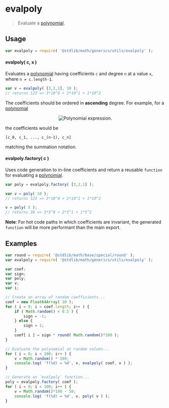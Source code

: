 evalpoly
===
> Evaluate a [polynomial][polynomial].

<!-- <usage> -->
## Usage

``` javascript
var evalpoly = require( '@stdlib/math/generics/utils/evalpoly' );
```

#### evalpoly( c, x )

Evaluates a [polynomial][polynomial] having coefficients `c` and degree `n` at a value `x`, where `n = c.length-1`.

``` javascript
var v = evalpoly( [3,2,1], 10 );
// returns 123 => 3*10^0 + 2*10^1 + 1*10^2
```

The coefficients should be ordered in __ascending__ degree. For example, for a [polynomial][polynomial]

<!-- <equation class="equation" label="eq:polynomial" align="center" raw="c_nx^n + c_{n-1}x^{n-1} + \ldots + c_1x^1 + c_0 = \sum_{i=0}^{n} c_ix^i" alt="Polynomial expression."> -->
<div class="equation" align="center" data-raw-text="c_nx^n + c_{n-1}x^{n-1} + \ldots + c_1x^1 + c_0 = \sum_{i=0}^{n} c_ix^i" data-equation="eq:polynomial">
	<img src="https://cdn.rawgit.com/stdlib-js/stdlib/ee4e5fc602fba88d7f82345c05421f8e5dfd5ce1/lib/node_modules/%40stdlib/math/generics/utils/evalpoly/docs/img/eqn.svg" alt="Polynomial expression.">
	<br>
</div>
<!-- </equation> -->

the coefficients would be

```
[c_0, c_1, ..., c_(n-1), c_n]
```

matching the summation notation.


#### evalpoly.factory( c )

Uses code generation to in-line coefficients and return a reusable `function` for evaluating a [polynomial][polynomial].

``` javascript
var poly = evalpoly.factory( [3,2,1] );

var v = poly( 10 );
// returns 123 => 3*10^0 + 2*10^1 + 1*10^2

v = poly( 5 );
// returns 38 => 3*5^0 + 2*5^1 + 1*5^2
```

__Note__: For hot code paths in which coefficients are invariant, the generated `function` will be more performant than the main export.
<!-- </usage> -->

<!-- <examples> -->
## Examples

``` javascript
var round = require( '@stdlib/math/base/special/round' );
var evalpoly = require( '@stdlib/math/generics/utils/evalpoly' );

var coef;
var sign;
var poly;
var v;
var i;

// Create an array of random coefficients...
coef = new Float64Array( 10 );
for ( i = 0; i < coef.length; i++ ) {
	if ( Math.random() < 0.5 ) {
		sign = -1;
	} else {
		sign = 1;
	}
	coef[ i ] = sign * round( Math.random()*100 );
}

// Evaluate the polynomial at random values...
for ( i = 0; i < 100; i++ ) {
	v = Math.random() * 100;
	console.log( 'f(%d) = %d', v, evalpoly( coef, v ) );
}

// Generate an `evalpoly` function...
poly = evalpoly.factory( coef );
for ( i = 0; i < 100; i++ ) {
	v = Math.random()*100 - 50;
	console.log( 'f(%d) = %d', v, poly( v ) );
}
```
<!-- </examples> -->

<!-- <links> -->
[polynomial]: https://en.wikipedia.org/wiki/Polynomial
<!-- </links> -->
